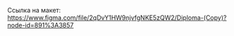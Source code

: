 Ссылка на макет: https://www.figma.com/file/2qDvY1HW9njvfgNKE5zQW2/Diploma-(Copy)?node-id=891%3A3857
